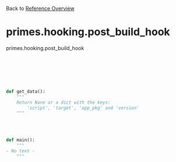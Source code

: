 
Back to [Reference Overview](https://github.com)

# primes.hooking.post_build_hook

primes.hooking.post_build_hook

<br>


```python

```

<br>

```python

def get_data():
    """
    Return None or a dict with the keys:
        'script', 'target', 'app_pkg' and 'version'
    """

```

<br>

```python

def main():
    """
- No text -
    """

```

